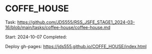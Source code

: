 
# COFFE_HOUSE

Task: https://github.com/JDS555/RSS_JSFE_STAGE1_2024-03-16/blob/main/tasks/coffee-house/coffee-house.md

Start: 2024-10-07
Completed:

Deploy gh-pages: https://jds555.github.io/COFFE_HOUSE/index.html
